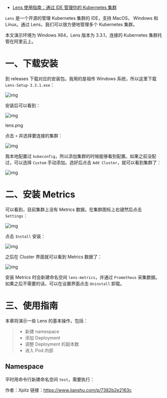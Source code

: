 - [Lens 使用指南：通过 IDE 管理你的 Kubernetes 集群](https://blog.csdn.net/jiangyou0k/article/details/105784868)



`Lens` 是一个开源的管理 Kubernetes 集群的 IDE，支持 MacOS， Windows 和 Linux。通过 Lens，我们可以很方便地管理多个 Kubernetes 集群。

本文演示环境为 Windows X64，Lens 版本为 3.3.1，连接的 Kubernetes 集群托管在阿里云上。

# 一、下载安装

到 releases 下载对应的安装包。我用的是祖传 Windows 系统，所以这里下载 `Lens-Setup-3.3.1.exe`：

![img](https:////upload-images.jianshu.io/upload_images/3821938-6477c3d3cd2c7a9f.png?imageMogr2/auto-orient/strip|imageView2/2/w/1200)



安装后可以看到：



![img](https:////upload-images.jianshu.io/upload_images/3821938-7fb7bba61c8cb64f.png?imageMogr2/auto-orient/strip|imageView2/2/w/535)

lens.png

点击 `+` 并选择要连接的集群：

![img](https:////upload-images.jianshu.io/upload_images/3821938-d0e24ed3cb34c434.png?imageMogr2/auto-orient/strip|imageView2/2/w/1162)



我本地配置过 `kubeconfig`，所以添加集群的时候能够看到配置。如果之前没配过，可以选择 `Custom` 手动添加。选好后点击 `Add Cluster`，就可以看到集群了：

![img](https:////upload-images.jianshu.io/upload_images/3821938-24808d0b9e35b65b.png?imageMogr2/auto-orient/strip|imageView2/2/w/1200)



# 二、安装 Metrics

可以看到，目前集群上没有 Metrics 数据。在集群图标上右键然后点击 `Settings`：

![img](https:////upload-images.jianshu.io/upload_images/3821938-caa131b548a7bbc5.png?imageMogr2/auto-orient/strip|imageView2/2/w/624)



点击 `Install` 安装：

![img](https:////upload-images.jianshu.io/upload_images/3821938-ed63006f26f24c7b.png?imageMogr2/auto-orient/strip|imageView2/2/w/1113)



之后在 Cluster 界面就可以看到 Metrics 数据了：



![img](https:////upload-images.jianshu.io/upload_images/3821938-b105898d69602b4b.png?imageMogr2/auto-orient/strip|imageView2/2/w/1200)

安装 Metrics 时会新建命名空间 `lens-metrics`，并通过 `Prometheus` 采集数据。如果之后不需要的话，可以在设置界面点击 `Uninstall` 卸载。

# 三、使用指南

本章将演示一些 Lens 的基本操作，包括：

> - 新建 namespace
> - 添加 Deployment
> - 调整 Deployment 的副本数
> - 进入 Pod 内部

## Namespace

平时用命令行新建命名空间 `test`，需要执行：



作者：Xpitz
链接：https://www.jianshu.com/p/7382b2e2163c